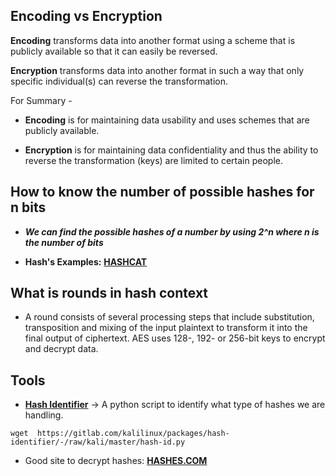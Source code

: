## Encoding vs Encryption

**Encoding** transforms data into another format using a scheme that is publicly available so that it can easily be reversed.

**Encryption** transforms data into another format in such a way that only specific individual(s) can reverse the transformation.

For Summary -

- **Encoding** is for maintaining data usability and uses schemes that are publicly available.

- **Encryption** is for maintaining data confidentiality and thus the ability to reverse the transformation (keys) are limited to certain people.


## How to know the number of possible hashes for n bits
- ***We can find the possible hashes of a number by using 2^n where n is the number of bits***

- **Hash's Examples:** **[HASHCAT](https://hashcat.net/wiki/doku.php?id=example_hashes)**

## What is rounds in hash context

- A round consists of several processing steps that include substitution, transposition and mixing of the input plaintext to transform it into the final output of ciphertext. AES uses 128-, 192- or 256-bit keys to encrypt and decrypt data.


## Tools 

 - **[Hash Identifier](https://gitlab.com/kalilinux/packages/hash-identifier/-/tree/kali/master)** -> A python script to identify what type of hashes we are handling.

```
wget  https://gitlab.com/kalilinux/packages/hash-identifier/-/raw/kali/master/hash-id.py
```

- Good site to decrypt hashes: **[HASHES.COM](https://hashes.com/en/decrypt/hash)**
